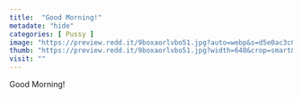```yaml
---
title:  "Good Morning!"
metadate: "hide"
categories: [ Pussy ]
image: "https://preview.redd.it/9boxaorlvbo51.jpg?auto=webp&s=d5e0ac3c09b3428e2bcf45aef045b311c1f01dfc"
thumb: "https://preview.redd.it/9boxaorlvbo51.jpg?width=640&crop=smart&auto=webp&s=51ce1d562ccbe376a837807315a8ae1079fad612"
visit: ""
---
```

Good Morning!
